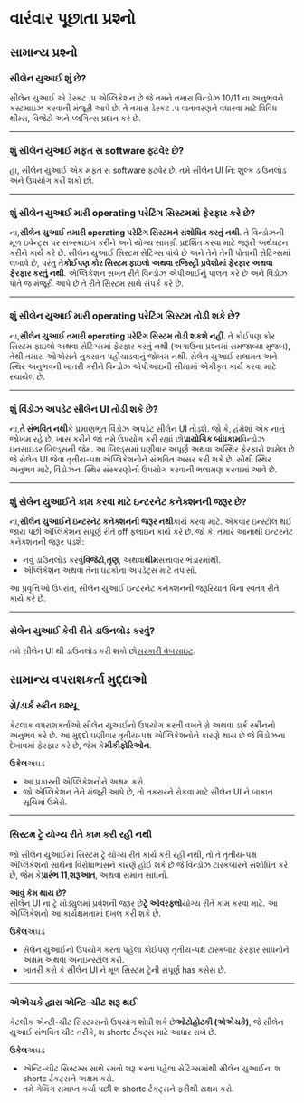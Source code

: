 # **વારંવાર પૂછાતા પ્રશ્નો**

## **સામાન્ય પ્રશ્નો**

### **સીલેન યુઆઈ શું છે?**

સીલેન યુઆઈ એ ડેસ્કટ .પ એપ્લિકેશન છે જે તમને તમારા વિન્ડોઝ 10/11 ના અનુભવને કસ્ટમાઇઝ કરવાની
મંજૂરી આપે છે. તે તમારા ડેસ્કટ .પ વાતાવરણને વધારવા માટે વિવિધ થીમ્સ, વિજેટો અને પ્લગિન્સ પ્રદાન
કરે છે.

---

### **શું સીલેન યુઆઈ મફત સ software ફ્ટવેર છે?**

હા, સીલેન યુઆઈ એક મફત સ software ફ્ટવેર છે. તમે સીલેન UI નિ: શુલ્ક ડાઉનલોડ અને ઉપયોગ કરી
શકો છો.

---

### **શું સીલેન યુઆઈ મારી operating પરેટિંગ સિસ્ટમમાં ફેરફાર કરે છે?**

ના,**સીલેન યુઆઈ તમારી operating પરેટિંગ સિસ્ટમને સંશોધિત કરતું નથી**. તે વિન્ડોઝની મૂળ ઇવેન્ટ્સ
પર સબ્સ્ક્રાઇબ કરીને અને યોગ્ય સામગ્રી પ્રદર્શિત કરવા માટે જરૂરી અર્થઘટન કરીને કાર્ય કરે છે.
સીલેન યુઆઈ સિસ્ટમ સેટિંગ્સ વાંચે છે અને તેને તેની પોતાની સેટિંગ્સમાં લંબાવે છે, પરંતુ તે**કોઈપણ કોર
સિસ્ટમ ફાઇલો અથવા રજિસ્ટ્રી પ્રવેશોમાં ફેરફાર અથવા ફેરફાર કરતું નથી**. એપ્લિકેશન સખત રીતે
વિન્ડોઝ એપીઆઈનું પાલન કરે છે અને વિંડોઝ પોતે જ મંજૂરી આપે છે તે રીતે સિસ્ટમ સાથે સંપર્ક કરે છે.

---

### **શું સીલેન યુઆઈ મારી operating પરેટિંગ સિસ્ટમ તોડી શકે છે?**

ના,**સીલેન યુઆઈ તમારી operating પરેટિંગ સિસ્ટમ તોડી શકશે નહીં**. તે કોઈપણ કોર સિસ્ટમ
ફાઇલો અથવા સેટિંગ્સમાં ફેરફાર કરતું નથી (અગાઉના પ્રશ્નમાં સમજાવ્યા મુજબ), તેથી તમારા ઓએસને
નુકસાન પહોંચાડવાનું જોખમ નથી. સેલેન યુઆઈ સલામત અને સ્થિર અનુભવની ખાતરી કરીને વિન્ડોઝ એપીઆઇની
સીમામાં એકીકૃત કાર્ય કરવા માટે રચાયેલ છે.

---

### **શું વિંડોઝ અપડેટ સીલેન UI તોડી શકે છે?**

ના,**તે સંભવિત નથી**કે પ્રમાણભૂત વિંડોઝ અપડેટ સીલેન UI તોડશે. જો કે, હંમેશાં એક નાનું જોખમ રહે
છે, ખાસ કરીને જો તમે ઉપયોગ કરી રહ્યાં છો**પ્રાયોગિક બાંધકામ**વિન્ડોઝ ઇનસાઇડર બિલ્ડ્સની જેમ.
આ બિલ્ડ્સમાં ઘણીવાર અપૂર્ણ અથવા અસ્થિર ફેરફારો શામેલ છે જે સેલેન UI જેવા તૃતીય-પક્ષ એપ્લિકેશનોને
સંભવિત અસર કરી શકે છે. સૌથી સ્થિર અનુભવ માટે, વિંડોઝના સ્થિર સંસ્કરણોનો ઉપયોગ કરવાની ભલામણ
કરવામાં આવે છે.

---

### **શું સેલેન યુઆઈને કામ કરવા માટે ઇન્ટરનેટ કનેક્શનની જરૂર છે?**

ના,**સીલેન યુઆઈને ઇન્ટરનેટ કનેક્શનની જરૂર નથી**કાર્ય કરવા માટે. એકવાર ઇન્સ્ટોલ થઈ જાય પછી
એપ્લિકેશન સંપૂર્ણ રીતે off ફલાઇન કાર્ય કરે છે. જો કે, તમારે આનાથી ઇન્ટરનેટ કનેક્શનની જરૂર પડશે:

- નવું ડાઉનલોડ કરવું**વિજેટો**,**તૃણ**, અથવા**થીમ**સત્તાવાર ભંડારમાંથી.
- એપ્લિકેશન અથવા તેના ઘટકોના અપડેટ્સ માટે તપાસો.

આ પ્રવૃત્તિઓ ઉપરાંત, સીલેન યુઆઈ ઇન્ટરનેટ કનેક્શનની જરૂરિયાત વિના સ્વતંત્ર રીતે કાર્ય કરે છે.

---

### **સેલેન યુઆઈ કેવી રીતે ડાઉનલોડ કરવું?**

તમે સીલેન UI થી ડાઉનલોડ કરી શકો છો[સરકારી વેબસાઇટ](https://seelen.io).

## **સામાન્ય વપરાશકર્તા મુદ્દાઓ**

### **ગ્રે/ડાર્ક સ્ક્રીન ઇશ્યૂ**

કેટલાક વપરાશકર્તાઓ સીલેન યુઆઈનો ઉપયોગ કરતી વખતે ગ્રે અથવા ડાર્ક સ્ક્રીનનો અનુભવ કરે છે. આ
મુદ્દો ઘણીવાર તૃતીય-પક્ષ એપ્લિકેશનોને કારણે થાય છે જે વિંડોઝના દેખાવમાં ફેરફાર કરે છે, જેમ
કે**મીકીફોરિઓન**.

**ઉકેલ**અઘડ

- આ પ્રકારની એપ્લિકેશનોને અક્ષમ કરો.
- જો એપ્લિકેશન તેને મંજૂરી આપે છે, તો તકરારને રોકવા માટે સીલેન UI ને બાકાત સૂચિમાં ઉમેરો.

---

### **સિસ્ટમ ટ્રે યોગ્ય રીતે કામ કરી રહી નથી**

જો સીલેન યુઆઈમાં સિસ્ટમ ટ્રે યોગ્ય રીતે કાર્ય કરી રહી નથી, તો તે તૃતીય-પક્ષ એપ્લિકેશનો સાથેના
વિરોધાભાસને કારણે હોઈ શકે છે જે વિન્ડોઝ ટાસ્કબારને સંશોધિત કરે છે, જેમ કે**પ્રારંભ
11**,**શરૂઆત**, અથવા સમાન સાધનો.

**આવું કેમ થાય છે?**\
સીલેન UI ના ટ્રે મોડ્યુલમાં પ્રવેશની જરૂર છે**ટ્રે ઓવરફ્લો**યોગ્ય રીતે કામ કરવા માટે. આ એપ્લિકેશનો
આ કાર્યક્ષમતામાં દખલ કરી શકે છે.

**ઉકેલ**અઘડ

- સેલેન યુઆઈનો ઉપયોગ કરતા પહેલા કોઈપણ તૃતીય-પક્ષ ટાસ્કબાર ફેરફાર સાધનોને અક્ષમ અથવા
  અનઇન્સ્ટોલ કરો.
- ખાતરી કરો કે સીલેન UI ને મૂળ સિસ્ટમ ટ્રેની સંપૂર્ણ has ક્સેસ છે.

---

### **એએચકે દ્વારા એન્ટિ-ચીટ શરૂ થઈ**

કેટલીક એન્ટી-ચીટ સિસ્ટમ્સનો ઉપયોગ શોધી શકે છે**ઓટોહોટકી (એએચકે)**, જે સીલેન યુઆઈ સંભવિત ચીટ
તરીકે, શ shortc ર્ટકટ્સ માટે આધાર રાખે છે.

**ઉકેલ**અઘડ

- એન્ટિ-ચીટ સિસ્ટમ્સ સાથે રમતો શરૂ કરતા પહેલા સેટિંગ્સમાંથી સીલેન યુઆઈના શ shortc ર્ટકટ્સને
  અક્ષમ કરો.
- તમે ગેમિંગ સમાપ્ત કર્યા પછી શ shortc ર્ટકટ્સને ફરીથી સક્ષમ કરો.

